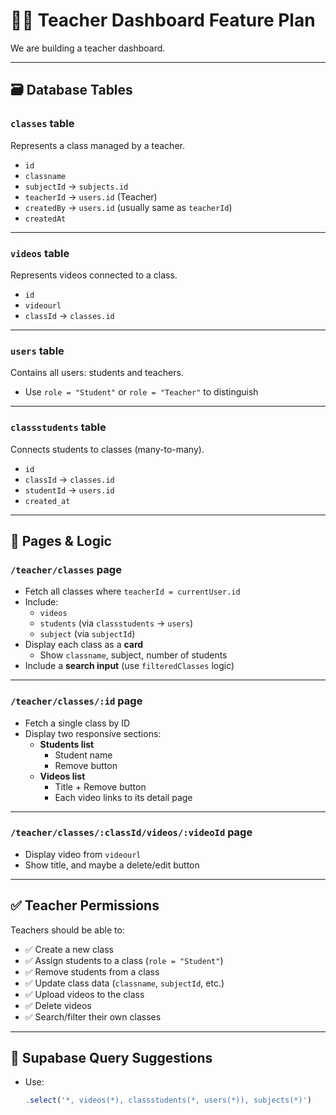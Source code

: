 # 🧑‍🏫 Teacher Dashboard Feature Plan

We are building a teacher dashboard.

---

## 🗃️ Database Tables

### `classes` table  
Represents a class managed by a teacher.

- `id`
- `classname`
- `subjectId` → `subjects.id`
- `teacherId` → `users.id` (Teacher)
- `createdBy` → `users.id` (usually same as `teacherId`)
- `createdAt`

---

### `videos` table  
Represents videos connected to a class.

- `id`
- `videourl`
- `classId` → `classes.id`

---

### `users` table  
Contains all users: students and teachers.  
- Use `role = "Student"` or `role = "Teacher"` to distinguish

---

### `classstudents` table  
Connects students to classes (many-to-many).

- `id`
- `classId` → `classes.id`
- `studentId` → `users.id`
- `created_at`

---

## 📄 Pages & Logic

### `/teacher/classes` page

- Fetch all classes where `teacherId = currentUser.id`
- Include:
  - `videos`
  - `students` (via `classstudents` → `users`)
  - `subject` (via `subjectId`)
- Display each class as a **card**
  - Show `classname`, subject, number of students
- Include a **search input** (use `filteredClasses` logic)

---

### `/teacher/classes/:id` page

- Fetch a single class by ID
- Display two responsive sections:
  - **Students list**
    - Student name
    - Remove button
  - **Videos list**
    - Title + Remove button
    - Each video links to its detail page

---

### `/teacher/classes/:classId/videos/:videoId` page

- Display video from `videourl`
- Show title, and maybe a delete/edit button

---

## ✅ Teacher Permissions

Teachers should be able to:

- ✅ Create a new class
- ✅ Assign students to a class (`role = "Student"`)
- ✅ Remove students from a class
- ✅ Update class data (`classname`, `subjectId`, etc.)
- ✅ Upload videos to the class
- ✅ Delete videos
- ✅ Search/filter their own classes

---

## 🧠 Supabase Query Suggestions

- Use:
  ```js
  .select('*, videos(*), classstudents(*, users(*)), subjects(*)')
